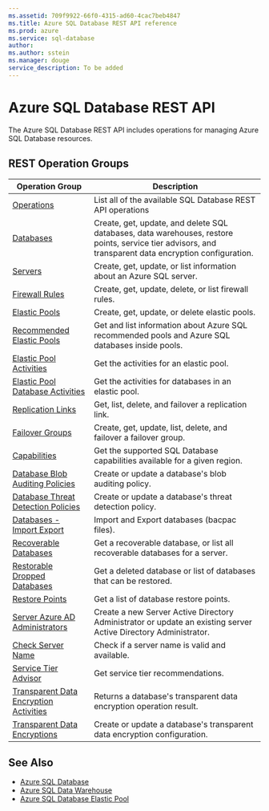```yaml
---
ms.assetid: 709f9922-66f0-4315-ad60-4cac7beb4847
ms.title: Azure SQL Database REST API reference
ms.prod: azure
ms.service: sql-database
author: 
ms.author: sstein
ms.manager: douge
service_description: To be added
---
```


# Azure SQL Database REST API

The Azure SQL Database REST API includes operations for managing Azure SQL Database resources.

## REST Operation Groups

| Operation Group | Description |
|-----------------|-------------|
|[Operations](~/docs-ref-autogen/sql/operations.json)|List all of the available SQL Database REST API operations|
|[Databases](~/docs-ref-autogen/sql/databases.json)| Create, get, update, and delete SQL databases, data warehouses, restore points, service tier advisors, and transparent data encryption configuration.|
|[Servers](~/docs-ref-autogen/sql/servers.json)|Create, get, update, or list information about an Azure SQL server.|
|[Firewall Rules](~/docs-ref-autogen/sql/firewallrules.json)|Create, get, update, delete, or list firewall rules.|
|[Elastic Pools](~/docs-ref-autogen/sql/elasticpools.json)|Create, get, update, or delete elastic pools.|
|[Recommended Elastic Pools](~/docs-ref-autogen/sql/recommendedelasticpools.json)|Get and list information about Azure SQL recommended pools and Azure SQL databases inside pools.|
|[Elastic Pool Activities](~/docs-ref-autogen/sql/elasticpoolactivities.json)|Get the activities for an elastic pool.|
|[Elastic Pool Database Activities](~/docs-ref-autogen/sql/elasticpooldatabaseactivities.json)|Get the activities for databases in an elastic pool.|
|[Replication Links](~/docs-ref-autogen/sql/replicationlinks.json)| Get, list, delete, and failover a replication link.|
|[Failover Groups](~/docs-ref-autogen/sql/failovergroups.json)| Create, get, update, list, delete, and failover a failover group.| 
|[Capabilities](~/docs-ref-autogen/sql/capabilities.json)| Get the supported SQL Database capabilities available for a given region.| 
|[Database Blob Auditing Policies](~/docs-ref-autogen/sql/databaseblobauditingpolicies.json)| Create or update a database's blob auditing policy.|
|[Database Threat Detection Policies](~/docs-ref-autogen/sql/databasethreatdetectionpolicies.json)| Create or update a database's threat detection policy.|
|[Databases - Import Export](~/docs-ref-autogen/sql/databases%20-%20import%20export.json)|Import and Export databases (bacpac files).|
|[Recoverable Databases](~/docs-ref-autogen/sql/recoverabledatabases.json)|Get a recoverable database, or list all recoverable databases for a server.|
|[Restorable Dropped Databases](~/docs-ref-autogen/sql/restorabledroppeddatabases.json)| Get a deleted database or list of databases that can be restored.|
|[Restore Points](~/docs-ref-autogen/sql/restorepoints.json)|Get a list of database restore points.|
|[Server Azure AD Administrators](~/docs-ref-autogen/sql/serverazureadministrators.json)| Create a new Server Active Directory Administrator or update an existing server Active Directory Administrator.
|[Check Server Name](~/docs-ref-autogen/sql/servers%20-%20sql.json)| Check if a server name is valid and available.|
|[Service Tier Advisor](~/docs-ref-autogen/sql/servicetieradvisors.json)| Get service tier recommendations.|
|[Transparent Data Encryption Activities](~/docs-ref-autogen/sql/transparentdataencryptionactivities.json)| Returns a database's transparent data encryption operation result.|
|[Transparent Data Encryptions](~/docs-ref-autogen/sql/transparentdataencryptions.json)| Create or update a database's transparent data encryption configuration.|




## See Also

- [Azure SQL Database](https://azure.microsoft.com/services/sql-database/)
- [Azure SQL Data Warehouse](https://azure.microsoft.com/services/sql-data-warehouse/)
- [Azure SQL Database Elastic Pool](https://azure.microsoft.com/documentation/articles/sql-database-elastic-pool/)